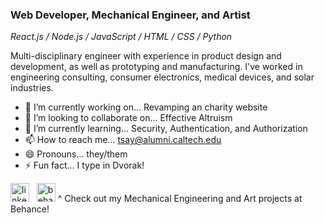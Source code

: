 ### Web Developer, Mechanical Engineer, and Artist

*React.js / Node.js / JavaScript / HTML / CSS / Python*

Multi-disciplinary engineer with experience in product design and development, as well as prototyping and manufacturing. I've worked in engineering consulting, consumer electronics, medical devices, and solar industries. 

- 🔭 I’m currently working on... Revamping an charity website 
- 👯 I’m looking to collaborate on... Effective Altruism 
- 🌱 I’m currently learning... Security, Authentication, and Authorization 
- 📫 How to reach me... tsay@alumni.caltech.edu 
- 😄 Pronouns... they/them 
- ⚡ Fun fact... I type in Dvorak! 

[<img src='https://cdn.jsdelivr.net/npm/simple-icons@3.0.1/icons/linkedin.svg' alt='linkedin' height='30'>](https://www.linkedin.com/in/tltsay/) &nbsp;       [<img src='https://cdn.jsdelivr.net/npm/simple-icons@3.0.1/icons/behance.svg' alt='behance' height='30'>](https://www.behance.net/tsay/)
^ Check out my Mechanical Engineering and Art projects at Behance!    
